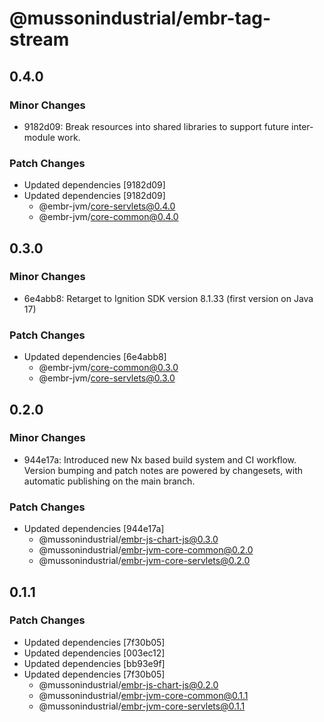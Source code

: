 # @mussonindustrial/embr-tag-stream

## 0.4.0

### Minor Changes

- 9182d09: Break resources into shared libraries to support future inter-module work.

### Patch Changes

- Updated dependencies [9182d09]
- Updated dependencies [9182d09]
  - @embr-jvm/core-servlets@0.4.0
  - @embr-jvm/core-common@0.4.0

## 0.3.0

### Minor Changes

- 6e4abb8: Retarget to Ignition SDK version 8.1.33 (first version on Java 17)

### Patch Changes

- Updated dependencies [6e4abb8]
  - @embr-jvm/core-common@0.3.0
  - @embr-jvm/core-servlets@0.3.0

## 0.2.0

### Minor Changes

- 944e17a: Introduced new Nx based build system and CI workflow. Version bumping and patch notes are powered by changesets, with automatic publishing on the main branch.

### Patch Changes

- Updated dependencies [944e17a]
  - @mussonindustrial/embr-js-chart-js@0.3.0
  - @mussonindustrial/embr-jvm-core-common@0.2.0
  - @mussonindustrial/embr-jvm-core-servlets@0.2.0

## 0.1.1

### Patch Changes

- Updated dependencies [7f30b05]
- Updated dependencies [003ec12]
- Updated dependencies [bb93e9f]
- Updated dependencies [7f30b05]
  - @mussonindustrial/embr-js-chart-js@0.2.0
  - @mussonindustrial/embr-jvm-core-common@0.1.1
  - @mussonindustrial/embr-jvm-core-servlets@0.1.1
